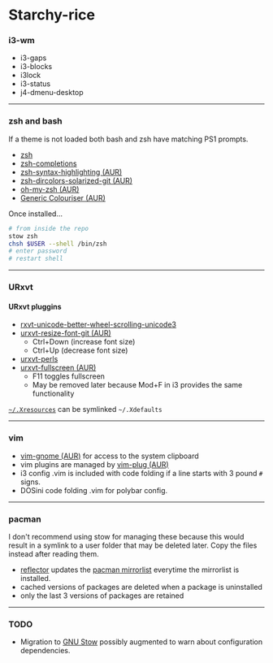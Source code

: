 # Starchy-rice
### i3-wm

* i3-gaps
* i3-blocks
* i3lock
* i3-status
* j4-dmenu-desktop

---

### zsh and bash
If a theme is not loaded both bash and zsh have matching PS1 prompts.

* [zsh](https://www.archlinux.org/packages/extra/x86_64/zsh/)
* [zsh-completions](https://www.archlinux.org/packages/community/any/zsh-completions/)
* [zsh-syntax-highlighting (AUR)](https://www.archlinux.org/packages/community/any/zsh-syntax-highlighting/)
* [zsh-dircolors-solarized-git (AUR)](https://aur.archlinux.org/packages/zsh-dircolors-solarized-git/)
* [oh-my-zsh (AUR)](https://aur.archlinux.org/packages/oh-my-zsh-git/)
* [Generic Colouriser (AUR)](https://aur.archlinux.org/packages/grc/)

Once installed...

```sh
# from inside the repo
stow zsh
chsh $USER --shell /bin/zsh
# enter password
# restart shell
```

---

### URxvt
#### URxvt pluggins 
* [rxvt-unicode-better-wheel-scrolling-unicode3](https://aur.archlinux.org/packages/rxvt-unicode-better-wheel-scrolling-unicode3/)
* [urxvt-resize-font-git (AUR)](https://aur.archlinux.org/packages/urxvt-resize-font-git/)
    - Ctrl+Down (increase font size)
    - Ctrl+Up   (decrease font size)
* [urxvt-perls](https://www.archlinux.org/packages/community/any/urxvt-perls/)
* [urxvt-fullscreen (AUR)](https://aur.archlinux.org/packages/urxvt-fullscreen/)
    - F11 toggles fullscreen
    - May be removed later because Mod+F in i3 provides the same functionality

[`~/.Xresources`](https://wiki.archlinux.org/index.php/x_resources) can be symlinked `~/.Xdefaults`

---

### vim

* [vim-gnome (AUR)](https://aur.archlinux.org/packages/vim-gnome/) for access to the system clipboard
* vim plugins are managed by [vim-plug (AUR)](https://aur.archlinux.org/packages/vim-plug/)
* i3 config .vim is included with code folding if a line starts with 3 pound `#` signs.
* DOSini code folding .vim for polybar config.

---

### pacman
I don't recommend using stow for managing these because this would result in a symlink to a user folder that may be deleted later. Copy the files instead after reading them.

* [reflector](https://www.archlinux.org/packages/community/any/reflector/) updates the [pacman mirrorlist](
https://www.archlinux.org/packages/core/any/pacman-mirrorlist/) everytime the mirrorlist is installed.
* cached versions of packages are deleted when a package is uninstalled
* only the last 3 versions of packages are retained

---

### TODO

* Migration to [GNU Stow](https://www.gnu.org/software/stow/) possibly augmented to warn about configuration dependencies.

